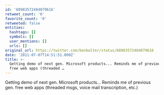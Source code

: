 ```yaml
---
id: '88983572484079616'
retweet_count: '0'
favorite_count: '0'
retweeted: false
entities:
  hashtags: []
  symbols: []
  user_mentions: []
  urls: []
original_url: https://twitter.com/benbalter/status/88983572484079616
date: '2011-07-07T14:51:51.000Z'
title: >-
  Getting demo of next gen. Microsoft products... Reminds me of previous gen.
  free web apps (threaded …
---
```


Getting demo of next gen. Microsoft products... Reminds me of previous gen. free web apps (threaded msgs, voice mail transcription, etc.)